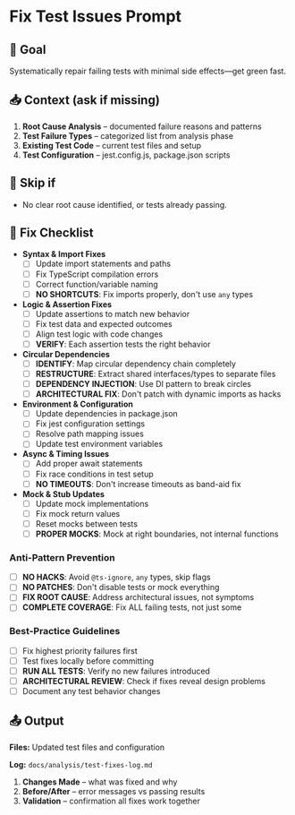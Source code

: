 # Fix Test Issues Prompt

## 🎯 Goal
Systematically repair failing tests with minimal side effects—get green fast.

## 📥 Context (ask if missing)
1. **Root Cause Analysis** – documented failure reasons and patterns
2. **Test Failure Types** – categorized list from analysis phase
3. **Existing Test Code** – current test files and setup
4. **Test Configuration** – jest.config.js, package.json scripts

## 🚦 Skip if
- No clear root cause identified, or tests already passing.

## 🔧 Fix Checklist

- **Syntax & Import Fixes**
  - [ ] Update import statements and paths
  - [ ] Fix TypeScript compilation errors
  - [ ] Correct function/variable naming
  - [ ] **NO SHORTCUTS**: Fix imports properly, don't use `any` types

- **Logic & Assertion Fixes**
  - [ ] Update assertions to match new behavior
  - [ ] Fix test data and expected outcomes
  - [ ] Align test logic with code changes
  - [ ] **VERIFY**: Each assertion tests the right behavior

- **Circular Dependencies** 
  - [ ] **IDENTIFY**: Map circular dependency chain completely
  - [ ] **RESTRUCTURE**: Extract shared interfaces/types to separate files
  - [ ] **DEPENDENCY INJECTION**: Use DI pattern to break circles
  - [ ] **ARCHITECTURAL FIX**: Don't patch with dynamic imports as hacks

- **Environment & Configuration**
  - [ ] Update dependencies in package.json
  - [ ] Fix jest configuration settings
  - [ ] Resolve path mapping issues
  - [ ] Update test environment variables

- **Async & Timing Issues**
  - [ ] Add proper await statements
  - [ ] Fix race conditions in test setup
  - [ ] **NO TIMEOUTS**: Don't increase timeouts as band-aid fix

- **Mock & Stub Updates**
  - [ ] Update mock implementations
  - [ ] Fix mock return values
  - [ ] Reset mocks between tests
  - [ ] **PROPER MOCKS**: Mock at right boundaries, not internal functions

### Anti-Pattern Prevention
- [ ] **NO HACKS**: Avoid `@ts-ignore`, `any` types, skip flags
- [ ] **NO PATCHES**: Don't disable tests or mock everything
- [ ] **FIX ROOT CAUSE**: Address architectural issues, not symptoms
- [ ] **COMPLETE COVERAGE**: Fix ALL failing tests, not just some

### Best-Practice Guidelines
- [ ] Fix highest priority failures first
- [ ] Test fixes locally before committing
- [ ] **RUN ALL TESTS**: Verify no new failures introduced
- [ ] **ARCHITECTURAL REVIEW**: Check if fixes reveal design problems
- [ ] Document any test behavior changes

## 📤 Output
**Files:** Updated test files and configuration

**Log:** `docs/analysis/test-fixes-log.md`
1. **Changes Made** – what was fixed and why
2. **Before/After** – error messages vs passing results
3. **Validation** – confirmation all fixes work together 